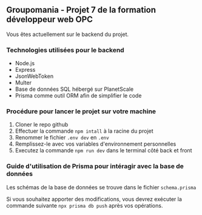 ## Groupomania - Projet 7 de la formation développeur web OPC

Vous êtes actuellement sur le backend du projet.

### Technologies utilisées pour le backend

- Node.js
- Express
- JsonWebToken
- Multer
- Base de données SQL hébergé sur PlanetScale
- Prisma comme outil ORM afin de simplifier le code

### Procédure pour lancer le projet sur votre machine

1. Cloner le repo github
2. Effectuer la commande `npm intall` à la racine du projet
3. Renommer le fichier `.env dev` en `.env`
4. Remplissez-le avec vos variables d'environnement personnelles
5. Executez la commande `npm run dev` dans le terminal côté back et front

### Guide d'utilisation de Prisma pour intéragir avec la base de données

Les schémas de la base de données se trouve dans le fichier `schema.prisma`

Si vous souhaitez apporter des modifications, vous devrez exécuter la commande suivante `npx prisma db push` après vos opérations.